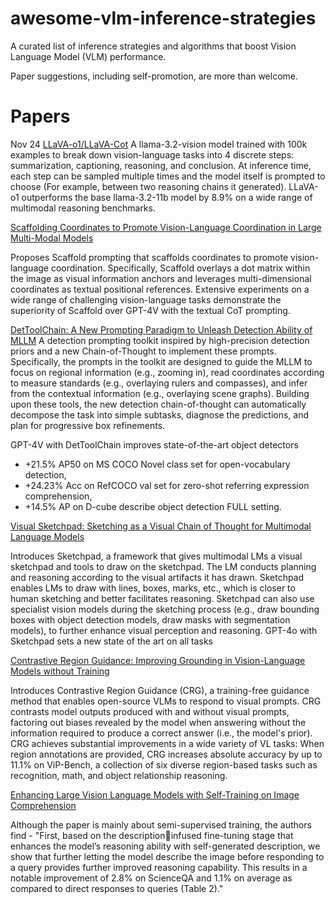 # awesome-vlm-inference-strategies
A curated list of inference strategies and algorithms that boost Vision Language Model (VLM) performance.

Paper suggestions, including self-promotion, are more than welcome.

# Papers
Nov 24
[LLaVA-o1/LLaVA-Cot](https://arxiv.org/abs/2411.10440v1)
A llama-3.2-vision model trained with 100k examples to break down vision-language tasks into 4 discrete steps: summarization, captioning, reasoning, and conclusion. At inference time, each step can be sampled multiple times and the model itself is prompted to choose (For example, between two reasoning chains it generated).  LLaVA-o1 outperforms the base llama-3.2-11b model by 8.9% on a wide range of multimodal reasoning benchmarks.

[Scaffolding Coordinates to Promote Vision-Language Coordination in Large Multi-Modal Models](https://arxiv.org/abs/2402.12058)

Proposes Scaffold prompting that scaffolds coordinates to promote vision-language coordination. Specifically, Scaffold overlays a dot matrix within the image as visual information anchors and leverages multi-dimensional coordinates as textual positional references. Extensive experiments on a wide range of challenging vision-language tasks demonstrate the superiority of Scaffold over GPT-4V with the textual CoT prompting.

[DetToolChain: A New Prompting Paradigm to Unleash Detection Ability of MLLM](https://arxiv.org/abs/2403.12488)
A detection prompting toolkit inspired by high-precision detection priors and a new Chain-of-Thought to implement these prompts. Specifically, the prompts in the toolkit are designed to guide the MLLM to focus on regional information (e.g., zooming in), read coordinates according to measure standards (e.g., overlaying rulers and compasses), and infer from the contextual information (e.g., overlaying scene graphs). Building upon these tools, the new detection chain-of-thought can automatically decompose the task into simple subtasks, diagnose the predictions, and plan for progressive box refinements. 

GPT-4V with DetToolChain improves state-of-the-art object detectors
- +21.5% AP50 on MS COCO Novel class set for open-vocabulary detection, 
- +24.23% Acc on RefCOCO val set for zero-shot referring expression comprehension, 
- +14.5% AP on D-cube describe object detection FULL setting.


[Visual Sketchpad: Sketching as a Visual Chain of Thought for Multimodal Language Models](https://arxiv.org/abs/2406.09403)

Introduces Sketchpad, a framework that gives multimodal LMs a visual sketchpad and tools to draw on the sketchpad. The LM conducts planning and reasoning according to the visual artifacts it has drawn. Sketchpad enables LMs to draw with lines, boxes, marks, etc., which is closer to human sketching and better facilitates reasoning. Sketchpad can also use specialist vision models during the sketching process (e.g., draw bounding boxes with object detection models, draw masks with segmentation models), to further enhance visual perception and reasoning. GPT-4o with Sketchpad sets a new state of the art on all tasks


[Contrastive Region Guidance: Improving Grounding in Vision-Language Models without Training](https://arxiv.org/abs/2403.02325)

Introduces Contrastive Region Guidance (CRG), a training-free guidance method that enables open-source VLMs to respond to visual prompts. CRG contrasts model outputs produced with and without visual prompts, factoring out biases revealed by the model when answering without the information required to produce a correct answer (i.e., the model's prior). CRG achieves substantial improvements in a wide variety of VL tasks: When region annotations are provided, CRG increases absolute accuracy by up to 11.1% on ViP-Bench, a collection of six diverse region-based tasks such as recognition, math, and object relationship reasoning. 


[Enhancing Large Vision Language Models with Self-Training on Image Comprehension](https://arxiv.org/pdf/2405.19716)

Although the paper is mainly about semi-supervised training, the authors find - "First, based on the descriptioninfused fine-tuning stage that enhances the model’s reasoning ability with self-generated description, we show that further letting the model describe the image before responding to a query provides further improved reasoning capability. This results in a notable improvement of 2.8% on ScienceQA and 1.1% on average as compared to direct responses to queries (Table 2)."
